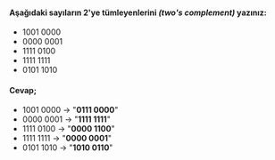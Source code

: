 #### Aşağıdaki sayıların 2'ye tümleyenlerini _(two's complement)_ yazınız:

- 1001 0000
- 0000 0001
- 1111 0100
- 1111 1111
- 0101 1010

#### Cevap;

- 1001 0000  →  "**0111 0000**"
- 0000 0001  →  "**1111 1111**"
- 1111 0100  →  "**0000 1100**"
- 1111 1111  →  "**0000 0001**"
- 0101 1010  →  "**1010 0110**"

